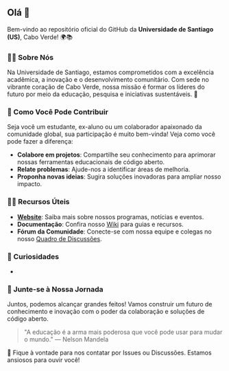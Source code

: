 ## Olá 👋

Bem-vindo ao repositório oficial do GitHub da **Universidade de Santiago (US)**, Cabo Verde! 🌍📚

### 🙋‍♀️ Sobre Nós
Na Universidade de Santiago, estamos comprometidos com a excelência acadêmica, a inovação e o desenvolvimento comunitário. Com sede no vibrante coração de Cabo Verde, nossa missão é formar os líderes do futuro por meio da educação, pesquisa e iniciativas sustentáveis. 🌱

### 🌈 Como Você Pode Contribuir
Seja você um estudante, ex-aluno ou um colaborador apaixonado da comunidade global, sua participação é muito bem-vinda! Veja como você pode fazer a diferença:
- **Colabore em projetos**: Compartilhe seu conhecimento para aprimorar nossas ferramentas educacionais de código aberto.
- **Relate problemas**: Ajude-nos a identificar áreas de melhoria.
- **Proponha novas ideias**: Sugira soluções inovadoras para ampliar nosso impacto.

### 👩‍💻 Recursos Úteis
- **[Website](https://www.us.edu.cv/)**: Saiba mais sobre nossos programas, notícias e eventos.
- **Documentação**: Confira nosso [Wiki](https://github.com/UniversidadeSantiago/wiki) para guias e recursos.
- **Fórum da Comunidade**: Conecte-se com nossa equipe e colegas no nosso [Quadro de Discussões](https://github.com/UniversidadeSantiago/discussions).

### 🍿 Curiosidades
- 

### 🧙 Junte-se à Nossa Jornada
Juntos, podemos alcançar grandes feitos! Vamos construir um futuro de conhecimento e inovação com o poder da colaboração e soluções de código aberto.

> "A educação é a arma mais poderosa que você pode usar para mudar o mundo." — Nelson Mandela

💬 Fique à vontade para nos contatar por Issues ou Discussões. Estamos ansiosos para ouvir você!
